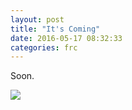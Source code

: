 ```yaml
---
layout: post
title: "It's Coming"
date: 2016-05-17 08:32:33
categories: frc
---
```

Soon.  
  
  
  
  
![](http://puu.sh/oV6bP/b09eed2000.png) 